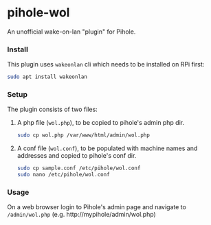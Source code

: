 # pihole-wol
An unofficial wake-on-lan "plugin" for Pihole.

### Install

This plugin uses `wakeonlan` cli which needs to be installed on RPi first:

```sh
sudo apt install wakeonlan
```

### Setup

The plugin consists of two files:

1. A php file (`wol.php`), to be copied to pihole's admin php dir.

   ```sh
   sudo cp wol.php /var/www/html/admin/wol.php
   ```

1. A conf file (`wol.conf`), to be populated with machine names and addresses and copied to pihole's conf dir.

   ```sh
   sudo cp sample.conf /etc/pihole/wol.conf
   sudo nano /etc/pihole/wol.conf
   ```
### Usage

On a web browser login to Pihole's admin page and navigate to `/admin/wol.php` (e.g. http://mypihole/admin/wol.php)